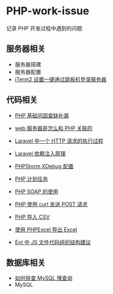 # PHP-work-issue
记录 PHP 开发过程中遇到的问题
## 服务器相关
* 服务器搭建
* 服务器配置
* [iTerm2 设置一键通过跳板机登录服务器](https://github.com/zyfoolboy/PHP-work-issues/blob/master/page/service/iTerm2%20%E8%AE%BE%E7%BD%AE%E4%B8%80%E9%94%AE%E9%80%9A%E8%BF%87%E8%B7%B3%E6%9D%BF%E6%9C%BA%E7%99%BB%E5%BD%95%E6%9C%8D%E5%8A%A1%E5%99%A8.md)

## 代码相关
* [PHP 基础巩固查缺补漏](https://github.com/zyfoolboy/PHP-work-issues/blob/master/page/201805/PHP%20%E5%B7%A9%E5%9B%BA%E5%9F%BA%E7%A1%80%E6%9F%A5%E7%BC%BA%E8%A1%A5%E6%BC%8F.md)

* [web 服务器是怎么和 PHP 关联的](https://github.com/zyfoolboy/PHP-work-issues/blob/master/page/201804/web%20%E6%9C%8D%E5%8A%A1%E5%99%A8%E6%98%AF%E6%80%8E%E4%B9%88%E5%92%8C%20PHP%20%E5%85%B3%E8%81%94%E7%9A%84.md)

* [Laravel 中一个 HTTP 请求的执行过程](https://github.com/zyfoolboy/PHP-work-issues/blob/master/page/201804/Laravel%20%E4%B8%AD%E4%B8%80%E4%B8%AA%20HTTP%20%E8%AF%B7%E6%B1%82%E7%9A%84%E6%89%A7%E8%A1%8C%E8%BF%87%E7%A8%8B.md)

* [Laravel 依赖注入原理](https://github.com/zyfoolboy/PHP-work-issues/blob/master/page/201804/Laravel%20%E4%BE%9D%E8%B5%96%E6%B3%A8%E5%85%A5%E5%8E%9F%E7%90%86.md)

* [PHPStorm XDebug 配置](https://github.com/zyfoolboy/PHP-work-issue/blob/master/page/PHPStrom%2BMAMP%2BXDebug%20%E9%85%8D%E7%BD%AE.md)

* [PHP 计划任务](https://github.com/zyfoolboy/PHP-work-issue/blob/master/page/PHP%20%E8%AE%A1%E5%88%92%E4%BB%BB%E5%8A%A1.md)

* [PHP SOAP 的使用](https://github.com/zyfoolboy/PHP-work-issue/blob/master/page/PHP%20SOAP%20%E7%9A%84%E4%BD%BF%E7%94%A8.md)

* [PHP 使用 curl 发送 POST 请求](https://github.com/zyfoolboy/PHP-work-issue/blob/master/page/PHP%20%E4%BD%BF%E7%94%A8%20curl%20%E5%8F%91%E9%80%81%20POST%20%E8%AF%B7%E6%B1%82.md)

* [PHP 导入 CSV](https://github.com/zyfoolboy/PHP-work-issue/blob/master/page/PHP%20%E5%AF%BC%E5%85%A5%20CSV.md)

* [使用 PHPExcel 导出 Excel](https://github.com/zyfoolboy/PHP-work-issues/blob/master/page/%E4%BD%BF%E7%94%A8%20PHPExcel%20%E5%AF%BC%E5%87%BA%20Excel.md)

* [Ext 中 JS 文件代码组织结构建议](https://github.com/zyfoolboy/PHP-work-issues/blob/master/page/JS%20%E6%96%87%E4%BB%B6%E4%BB%A3%E7%A0%81%E7%BB%84%E7%BB%87%E7%BB%93%E6%9E%84%E5%BB%BA%E8%AE%AE.md)
## 数据库相关

* [如何排查 MySQL 慢查询](https://github.com/zyfoolboy/PHP-work-issues/blob/master/page/201804/%E5%A6%82%E4%BD%95%E6%8E%92%E6%9F%A5%20MySQL%20%E6%85%A2%E6%9F%A5%E8%AF%A2.md)
* MySQL


